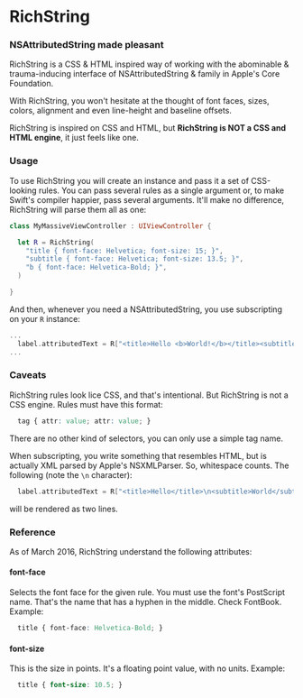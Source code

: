 # RichString
### NSAttributedString made pleasant

RichString is a CSS & HTML inspired way of working with the abominable & trauma-inducing interface of NSAttributedString & family in Apple's Core Foundation.

With RichString, you won't hesitate at the thought of font faces, sizes, colors, alignment and even line-height and baseline offsets.

RichString is inspired on CSS and HTML, but **RichString is NOT a CSS and HTML engine**, it just feels like one.

### Usage

To use RichString you will create an instance and pass it a set of CSS-looking rules. You can pass several rules as a single argument or, to make Swift's compiler happier, pass several arguments. It'll make no difference, RichString will parse them all as one:

```Swift
class MyMassiveViewController : UIViewController {

  let R = RichString(
    "title { font-face: Helvetica; font-size: 15; }",
    "subtitle { font-face: Helvetica; font-size: 13.5; }",
    "b { font-face: Helvetica-Bold; }",
  )

}
```

And then, whenever you need a NSAttributedString, you use subscripting on your `R` instance:

```Swift
...
  label.attributedText = R["<title>Hello <b>World!</b></title><subtitle>A message from RichString</subtitle>"]
...
```

### Caveats

RichString rules look lice CSS, and that's intentional. But RichString is not a CSS engine. Rules must have this format:

```CSS
  tag { attr: value; attr: value; }
```

There are no other kind of selectors, you can only use a simple tag name.

When subscripting, you write something that resembles HTML, but is actually XML parsed by Apple's NSXMLParser. So, whitespace counts. The following (note the `\n` character):

```Swift
  label.attributedText = R["<title>Hello</title>\n<subtitle>World</subtitle>"]
```

will be rendered as two lines.


### Reference

As of March 2016, RichString understand the following attributes:

#### font-face

Selects the font face for the given rule. You must use the font's PostScript name. That's the name that has a hyphen in the middle. Check FontBook. Example:

```CSS
  title { font-face: Helvetica-Bold; }
```

#### font-size

This is the size in points. It's a floating point value, with no units. Example:

```CSS
  title { font-size: 10.5; }
```

####
